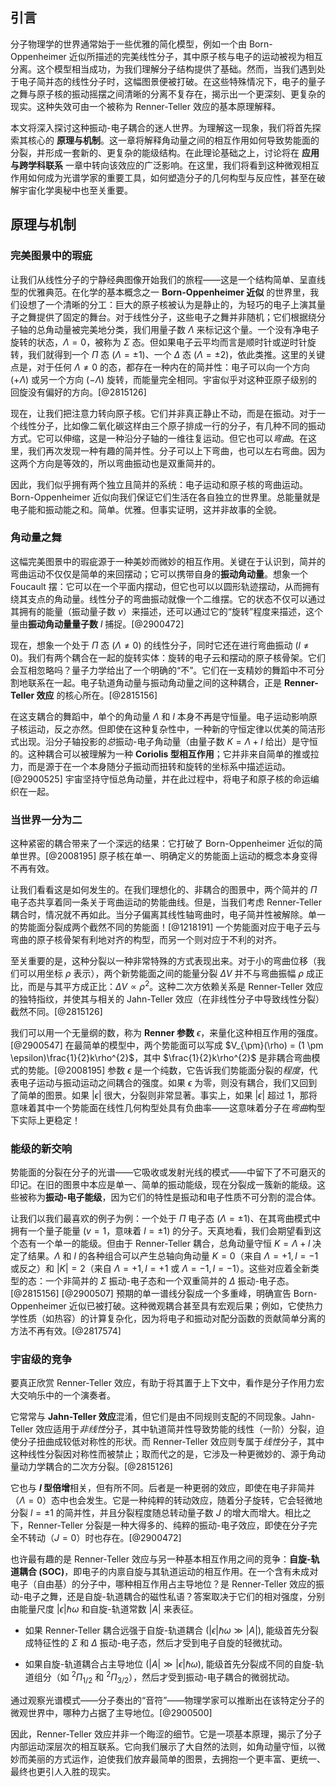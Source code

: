 ## 引言
分子物理学的世界通常始于一些优雅的简化模型，例如一个由 Born-Oppenheimer 近似所描述的完美线性分子，其中原子核与电子的运动被视为相互分离。这个模型相当成功，为我们理解分子结构提供了基础。然而，当我们遇到处于电子简并态的线性分子时，这幅图景便被打破。在这些特殊情况下，电子的量子之舞与原子核的振动摇摆之间清晰的分离不复存在，揭示出一个更深刻、更复杂的现实。这种失效可由一个被称为 Renner-Teller 效应的基本原理解释。

本文将深入探讨这种振动-电子耦合的迷人世界。为理解这一现象，我们将首先探索其核心的 **原理与机制**。这一章将解释角动量之间的相互作用如何导致势能面的分裂，并形成一套新的、更复杂的能级结构。在此理论基础之上，讨论将在 **应用与跨学科联系** 一章中转向该效应的广泛影响。在这里，我们将看到这种微观相互作用如何成为光谱学家的重要工具，如何塑造分子的几何构型与反应性，甚至在破解宇宙化学奥秘中也至关重要。

## 原理与机制

### 完美图景中的瑕疵

让我们从线性分子的宁静经典图像开始我们的旅程——这是一个结构简单、呈直线型的优雅典范。在化学的基本概念之一 **Born-Oppenheimer 近似** 的世界里，我们设想了一个清晰的分工：巨大的原子核被认为是静止的，为轻巧的电子上演其量子之舞提供了固定的舞台。对于线性分子，这些电子之舞并非随机；它们根据绕分子轴的总角动量被完美地分类，我们用量子数 $\Lambda$ 来标记这个量。一个没有净电子旋转的状态，$\Lambda=0$，被称为 $\Sigma$ 态。但如果电子云平均而言是顺时针或逆时针旋转，我们就得到一个 $\Pi$ 态 ($\Lambda=\pm 1$)、一个 $\Delta$ 态 ($\Lambda=\pm 2$)，依此类推。这里的关键点是，对于任何 $\Lambda \neq 0$ 的态，都存在一种内在的简并性：电子可以向一个方向 ($+\Lambda$) 或另一个方向 ($-\Lambda$) 旋转，而能量完全相同。宇宙似乎对这种亚原子级别的回旋没有偏好的方向。[@2815126]

现在，让我们把注意力转向原子核。它们并非真正静止不动，而是在振动。对于一个线性分子，比如像二氧化碳这样由三个原子排成一行的分子，有几种不同的振动方式。它可以伸缩，这是一种沿分子轴的一维往复运动。但它也可以*弯曲*。在这里，我们再次发现一种有趣的简并性。分子可以上下弯曲，也可以左右弯曲。因为这两个方向是等效的，所以弯曲振动也是双重简并的。

因此，我们似乎拥有两个独立且简并的系统：电子运动和原子核的弯曲运动。Born-Oppenheimer 近似向我们保证它们生活在各自独立的世界里。总能量就是电子能和振动能之和。简单。优雅。但事实证明，这并非故事的全貌。

### 角动量之舞

这幅完美图景中的瑕疵源于一种美妙而微妙的相互作用。关键在于认识到，简并的弯曲运动不仅仅是简单的来回摆动；它可以携带自身的**振动角动量**。想象一个 Foucault 摆：它可以在一个平面内摆动，但它也可以以圆形轨迹摆动，从而拥有绕其支点的角动量。线性分子的弯曲振动就像一个二维摆。它的状态不仅可以通过其拥有的能量（振动量子数 $v$）来描述，还可以通过它的“旋转”程度来描述，这个量由**振动角动量量子数** $l$ 捕捉。[@2900472]

现在，想象一个处于 $\Pi$ 态 ($\Lambda \neq 0$) 的线性分子，同时它还在进行弯曲振动 ($l \neq 0$)。我们有两个耦合在一起的旋转实体：旋转的电子云和摆动的原子核骨架。它们会互相忽略吗？量子力学给出了一个明确的“不”。它们在一支精妙的舞蹈中不可分割地联系在一起。电子轨道角动量与振动角动量之间的这种耦合，正是 **Renner-Teller 效应** 的核心所在。[@2815156]

在这支耦合的舞蹈中，单个的角动量 $\Lambda$ 和 $l$ 本身不再是守恒量。电子运动影响原子核运动，反之亦然。但即使在这种复杂性中，一种新的守恒定律以优美的简洁形式出现。沿分子轴投影的*总*振动-电子角动量（由量子数 $K = \Lambda + l$ 给出）是守恒的。这种耦合可以被理解为一种 **Coriolis 型相互作用**；它并非来自简单的推或拉力，而是源于在一个本身随分子振动而扭转和旋转的坐标系中描述运动。[@2900525] 宇宙坚持守恒总角动量，并在此过程中，将电子和原子核的命运编织在一起。

### 当世界一分为二

这种紧密的耦合带来了一个深远的结果：它打破了 Born-Oppenheimer 近似的简单世界。[@2008195] 原子核在单一、明确定义的势能面上运动的概念本身变得不再有效。

让我们看看这是如何发生的。在我们理想化的、非耦合的图景中，两个简并的 $\Pi$ 电子态共享着同一条关于弯曲运动的势能曲线。但是，当我们考虑 Renner-Teller 耦合时，情况就不再如此。当分子偏离其线性轴弯曲时，电子简并性被解除。单一的势能面分裂成两个截然不同的势能面！[@1218191] 一个势能面对应于电子云与弯曲的原子核骨架有利地对齐的构型，而另一个则对应于不利的对齐。

至关重要的是，这种分裂以一种非常特殊的方式表现出来。对于小的弯曲位移（我们可以用坐标 $\rho$ 表示），两个新势能面之间的能量分裂 $\Delta V$ 并不与弯曲振幅 $\rho$ 成正比，而是与其平方成正比：$\Delta V \propto \rho^2$。这种二次方依赖关系是 Renner-Teller 效应的独特指纹，并使其与相关的 Jahn-Teller 效应（在非线性分子中导致线性分裂）截然不同。[@2815126]

我们可以用一个无量纲的数，称为 **Renner 参数** $\epsilon$，来量化这种相互作用的强度。[@2900547] 在最简单的模型中，两个势能面可以写成 $V_{\pm}(\rho) = (1 \pm \epsilon)\frac{1}{2}k\rho^{2}$，其中 $\frac{1}{2}k\rho^{2}$ 是非耦合弯曲模式的势能。[@2008195] 参数 $\epsilon$ 是一个纯数，它告诉我们势能面分裂的*程度*，代表电子运动与振动运动之间耦合的强度。如果 $\epsilon$ 为零，则没有耦合，我们又回到了简单的图景。如果 $|\epsilon|$ 很大，分裂则非常显著。事实上，如果 $|\epsilon|$ 超过 1，那将意味着其中一个势能面在线性几何构型处具有负曲率——这意味着分子在*弯曲*构型下实际上更稳定！

### 能级的新交响

势能面的分裂在分子的光谱——它吸收或发射光线的模式——中留下了不可磨灭的印记。在旧的图景中本应是单一、简单的振动能级，现在分裂成一簇新的能级。这些被称为**振动-电子能级**，因为它们的特性是振动和电子性质不可分割的混合体。

让我们以我们最喜欢的例子为例：一个处于 $\Pi$ 电子态 ($\Lambda = \pm 1$)、在其弯曲模式中拥有一个量子能量 ($v=1$，意味着 $l = \pm 1$) 的分子。天真地看，我们会期望看到这个态有一个单一的能级。但由于 Renner-Teller 耦合，总角动量守恒 $K = \Lambda + l$ 决定了结果。$\Lambda$ 和 $l$ 的各种组合可以产生总轴向角动量 $K=0$（来自 $\Lambda=+1, l=-1$ 或反之）和 $|K|=2$（来自 $\Lambda=+1, l=+1$ 或 $\Lambda=-1, l=-1$）。这些对应着全新类型的态：一个非简并的 $\Sigma$ 振动-电子态和一个双重简并的 $\Delta$ 振动-电子态。[@2815156] [@2900507] 预期的单一谱线分裂成一个多重峰，明确宣告 Born-Oppenheimer 近似已被打破。这种微观耦合甚至具有宏观后果；例如，它使热力学性质（如热容）的计算复杂化，因为将电子和振动对配分函数的贡献简单分离的方法不再有效。[@2817574]

### 宇宙级的竞争

要真正欣赏 Renner-Teller 效应，有助于将其置于上下文中，看作是分子作用力宏大交响乐中的一个演奏者。

它常常与 **Jahn-Teller 效应**混淆，但它们是由不同规则支配的不同现象。Jahn-Teller 效应适用于*非线性*分子，其中轨道简并性导致势能的线性（一阶）分裂，迫使分子扭曲成较低对称性的形状。而 Renner-Teller 效应则专属于*线性*分子，其中这种线性分裂因对称性而被禁止；取而代之的是，它涉及一种更微妙的、源于角动量动力学耦合的二次方分裂。[@2815126]

它也与 **$l$ 型倍增**相关，但有所不同。后者是一种更弱的效应，即使在电子非简并（$\Lambda=0$）态中也会发生。它是一种纯粹的转动效应，随着分子旋转，它会轻微地分裂 $l=\pm 1$ 的简并性，并且分裂程度随总转动量子数 $J$ 的增大而增大。相比之下，Renner-Teller 分裂是一种大得多的、纯粹的振动-电子效应，即使在分子完全不转动（$J=0$）时也存在。[@2900472]

也许最有趣的是 Renner-Teller 效应与另一种基本相互作用之间的竞争：**自旋-轨道耦合 (SOC)**，即电子的内禀自旋与其轨道运动的相互作用。在一个含有未成对电子（自由基）的分子中，哪种相互作用占主导地位？是 Renner-Teller 效应的振动-电子之舞，还是自旋-轨道耦合的磁性私语？答案取决于它们的相对强度，分别由能量尺度 $| \epsilon | \hbar \omega$ 和自旋-轨道常数 $|A|$ 来表征。

-   如果 Renner-Teller 耦合远强于自旋-轨道耦合 ($|\epsilon|\hbar\omega \gg |A|$), 能级首先分裂成特征性的 $\Sigma$ 和 $\Delta$ 振动-电子态，然后才受到电子自旋的轻微扰动。

-   如果自旋-轨道耦合占主导地位 ($|A| \gg |\epsilon|\hbar\omega$), 能级首先分裂成不同的自旋-轨道组分（如 $^{2}\Pi_{1/2}$ 和 $^{2}\Pi_{3/2}$），然后才受到振动-电子耦合的微弱扰动。

通过观察光谱模式——分子奏出的“音符”——物理学家可以推断出在该特定分子的微观世界中，哪种力占据了主导地位。[@2900500]

因此，Renner-Teller 效应并非一个晦涩的细节。它是一项基本原理，揭示了分子内部运动深层次的相互联系。它向我们展示了大自然的法则，如角动量守恒，以微妙而美丽的方式运作，迫使我们放弃最简单的图景，去拥抱一个更丰富、更统一、最终也更引人入胜的现实。

